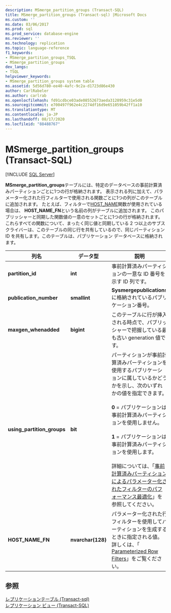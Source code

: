 ```yaml
---
description: MSmerge_partition_groups (Transact-SQL)
title: MSmerge_partition_groups (Transact-sql) |Microsoft Docs
ms.custom: ''
ms.date: 03/06/2017
ms.prod: sql
ms.prod_service: database-engine
ms.reviewer: ''
ms.technology: replication
ms.topic: language-reference
f1_keywords:
- MSmerge_partition_groups_TSQL
- MSmerge_partition_groups
dev_langs:
- TSQL
helpviewer_keywords:
- MSmerge_partition_groups system table
ms.assetid: 5d56d780-ee40-4afc-9c2a-d1723d86e430
author: CarlRabeler
ms.author: carlrab
ms.openlocfilehash: fd91cdbce03ade08552673aeda3128959c31e5d0
ms.sourcegitcommit: e700497f962e4c2274df16d9e651059b42ff1a10
ms.translationtype: MT
ms.contentlocale: ja-JP
ms.lasthandoff: 08/17/2020
ms.locfileid: "88488767"
---
```

# <a name="msmerge_partition_groups-transact-sql"></a>MSmerge_partition_groups (Transact-SQL)
[!INCLUDE [SQL Server](../../includes/applies-to-version/sqlserver.md)]

  **MSmerge_partition_groups**テーブルには、特定のデータベースの事前計算済みパーティションごとに1つの行が格納されます。 表示される列に加えて、パラメーター化された行フィルターで使用される関数ごとに1つの列がこのテーブルに追加されます。 たとえば、フィルターで[HOST_NAME](../../t-sql/functions/host-name-transact-sql.md)関数が使用されている場合は、 **HOST_NAME_FN**という名前の列がテーブルに追加されます。 このパブリッシャーと同期した関数値の一意のセットごとに1つの行が格納されます。 これらすべての関数について、まったく同じ値と同期している 2 つ以上のサブスクライバーは、このテーブルの同じ行を共有しているので、同じパーティション ID を共有します。このテーブルは、パブリケーション データベースに格納されます。  
  
|列名|データ型|説明|  
|-----------------|---------------|-----------------|  
|**partition_id**|**int**|事前計算済みパーティションの一意な ID 番号を示す ID 列です。|  
|**publication_number**|**smallint**|**Sysmergepublications**に格納されているパブリケーション番号。|  
|**maxgen_whenadded**|**bigint**|このテーブルに行が挿入される時点で、パブリッシャーで把握している最も古い generation 値です。|  
|**using_partition_groups**|**bit**|パーティションが事前計算済みパーティションを使用するパブリケーションに属しているかどうかを示し、次のいずれかの値を指定できます。<br /><br /> **0** = パブリケーションは事前計算済みパーティションを使用しません。<br /><br /> **1** = パブリケーションは事前計算済みパーティションを使用します。<br /><br /> 詳細については、「[事前計算済みパーティションによるパラメーター化されたフィルターのパフォーマンス最適化](../../relational-databases/replication/merge/parameterized-filters-optimize-for-precomputed-partitions.md)」を参照してください。|  
|**HOST_NAME_FN**|**nvarchar(128)**|パラメーター化された行フィルターを使用してパーティションを生成するときに指定される値。 詳しくは、「 [Parameterized Row Filters](../../relational-databases/replication/merge/parameterized-filters-parameterized-row-filters.md)」をご覧ください。|  
  
## <a name="see-also"></a>参照  
 [レプリケーションテーブル &#40;Transact-sql&#41;](../../relational-databases/system-tables/replication-tables-transact-sql.md)   
 [レプリケーション ビュー &#40;Transact-SQL&#41;](../../relational-databases/system-views/replication-views-transact-sql.md)  
  
  
